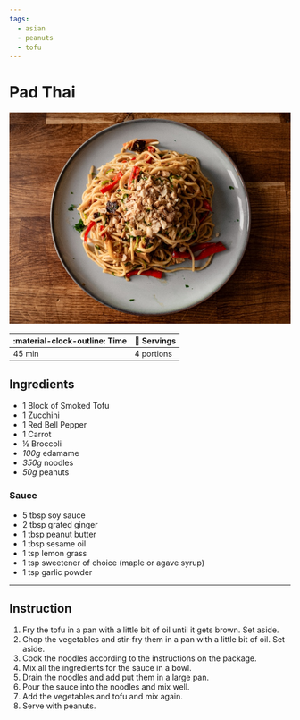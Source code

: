 ```yaml
---
tags:
  - asian
  - peanuts
  - tofu
---
```


# Pad Thai

![image](image.jpg)

| :material-clock-outline: Time | :fork_and_knife: Servings |
|-------------------------------|---------------------------|
| 45 min                        | 4 portions                |

## Ingredients

- 1 Block of Smoked Tofu
- 1 Zucchini
- 1 Red Bell Pepper
- 1 Carrot
- ½ Broccoli
- _100g_ edamame
- _350g_ noodles
- _50g_ peanuts

### Sauce

- 5 tbsp soy sauce
- 2 tbsp grated ginger
- 1 tbsp peanut butter
- 1 tbsp sesame oil
- 1 tsp lemon grass
- 1 tsp sweetener of choice (maple or agave syrup)
- 1 tsp garlic powder

--- 

## Instruction

1. Fry the tofu in a pan with a little bit of oil until it gets brown. Set aside.
2. Chop the vegetables and stir-fry them in a pan with a little bit of oil. Set aside.
3. Cook the noodles according to the instructions on the package.
4. Mix all the ingredients for the sauce in a bowl.
5. Drain the noodles and add put them in a large pan.
6. Pour the sauce into the noodles and mix well.
7. Add the vegetables and tofu and mix again.
8. Serve with peanuts.
